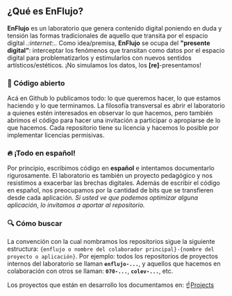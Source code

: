 ## ¿Qué es EnFlujo?

**EnFlujo** es un laboratorio que genera contenido digital poniendo en duda y tensión las formas tradicionales de aquello que transita por el espacio digital *.:internet:..* Como idea/premisa, **EnFlujo** se ocupa del **"presente digital"**: interceptar los fenómenos que transitan como datos por el espacio digital para problematizarlos y estimularlos con nuevos sentidos artísticos/estéticos. ¡No simulamos los datos, los **[re]**-presentamos!

### :purple_heart: Código abierto

Acá en Github lo publicamos todo: lo que queremos hacer, lo que estamos haciendo y lo que terminamos. La filosofía transversal es abrir el laboratorio a quienes estén interesados en observar lo que hacemos, pero también abrimos el código para hacer una invitación a participar o apropiarse de lo que hacemos. Cada repositorio tiene su licencia y hacemos lo posible por implementar licencias permisivas.

### :fire: ¡Todo en español!

Por principio, escribimos código en **español** e intentamos documentarlo rigurosamente. El laboratorio es también un proyecto pedagógico y nos resistimos a exacerbar las brechas digitales. Además de escribir el código en español, nos preocupamos por la cantidad de bits que se transfieren desde cada aplicación. *Si usted ve que podemos optimizar alguna aplicación, lo invitamos a aportar al repositorio.*

### :mag: Cómo buscar

La convención con la cual nombramos los repositorios sigue la siguiente estructura: `{enflujo o nombre del colaborador principal}-{nombre del proyecto o aplicación}`. Por ejemplo: todos los repositorios de proyectos internos del laboratorio se llaman **`enflujo-...`**, y aquellos que hacemos en colaboración con otros se llaman: **`070-...`**, **`colev-...`**, etc.

Los proyectos que están en desarrollo los documentamos en: :point_up:[Projects](https://github.com/orgs/enflujo/projects?type=beta)